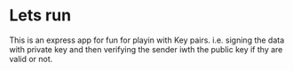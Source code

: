 # Lets run
This is an express app for fun for playin with Key pairs. i.e. signing the data with private key and then verifying the sender iwth the public key if thy are valid or not.

